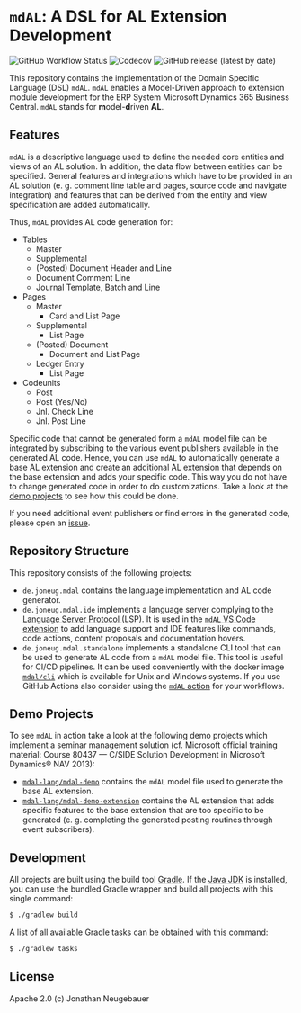 # `mdAL`: A DSL for AL Extension Development

![GitHub Workflow Status](https://img.shields.io/github/workflow/status/mdal-lang/mdal/Build)
![Codecov](https://img.shields.io/codecov/c/gh/mdal-lang/mdal)
![GitHub release (latest by date)](https://img.shields.io/github/v/release/mdal-lang/mdal)

This repository contains the implementation of the Domain Specific Language (DSL) `mdAL`. `mdAL` enables a Model-Driven approach to extension module development for the ERP System Microsoft Dynamics 365 Business Central. `mdAL` stands for **m**odel-**d**riven **AL**.

## Features

`mdAL` is a descriptive language used to define the needed core entities and views of an AL solution. In addition, the data flow between entities can be specified. General features and integrations which have to be provided in an AL solution (e. g. comment line table and pages, source code and navigate integration) and features that can be derived from the entity and view specification are added automatically.

Thus, `mdAL` provides AL code generation for:

* Tables
  * Master
  * Supplemental
  * (Posted) Document Header and Line
  * Document Comment Line
  * Journal Template, Batch and Line
* Pages
  * Master
    * Card and List Page
  * Supplemental
    * List Page
  * (Posted) Document
    * Document and List Page
  * Ledger Entry
    * List Page
* Codeunits
  * Post
  * Post (Yes/No)
  * Jnl. Check Line
  * Jnl. Post Line

Specific code that cannot be generated form a `mdAL` model file can be integrated by subscribing to the various event publishers available in the generated AL code. Hence, you can use `mdAL` to automatically generate a base AL extension and create an additional AL extension that depends on the base extension and adds your specific code. This way you do not have to change generated code in order to do customizations. Take a look at the [demo projects](#demo-projects) to see how this could be done.

If you need additional event publishers or find errors in the generated code, please open an [issue](https://github.com/mdal-lang/mdal/issues).

## Repository Structure

This repository consists of the following projects:

* `de.joneug.mdal` contains the language implementation and AL code generator.
* `de.joneug.mdal.ide` implements a language server complying to the [Language Server Protocol ](https://microsoft.github.io/language-server-protocol/) (LSP). It is used in the [`mdAL` VS Code extension](https://marketplace.visualstudio.com/items?itemName=joneug.mdal) to add language support and IDE features like commands, code actions, content proposals and documentation hovers.
* `de.joneug.mdal.standalone` implements a standalone CLI tool that can be used to generate AL code from a `mdAL` model file. This tool is useful for CI/CD pipelines. It can be used conveniently with the docker image [`mdal/cli`](https://hub.docker.com/r/mdal/cli) which is available for Unix and Windows systems. If you use GitHub Actions also consider using the [`mdAL` action](https://github.com/mdal-lang/mdal-action) for your workflows.

## Demo Projects

To see `mdAL` in action take a look at the following demo projects which implement a seminar management solution (cf. Microsoft official training material: Course 80437 — C/SIDE Solution Development in Microsoft Dynamics® NAV 2013):

* [`mdal-lang/mdal-demo`](https://github.com/mdal-lang/mdal-demo) contains the `mdAL` model file used to generate the base AL extension.
* [`mdal-lang/mdal-demo-extension`](https://github.com/mdal-lang/mdal-demo-extension) contains the AL extension that adds specific features to the base extension that are too specific to be generated (e. g. completing the generated posting routines through event subscribers).

## Development

All projects are built using the build tool [Gradle](https://gradle.org/). If the [Java JDK](https://www.oracle.com/de/java/technologies/javase-downloads.html) is installed, you can use the bundled Gradle wrapper and build all projects with this single command:

```sh
$ ./gradlew build
```

A list of all available Gradle tasks can be obtained with this command:

```sh
$ ./gradlew tasks
```

## License

Apache 2.0 (c) Jonathan Neugebauer
